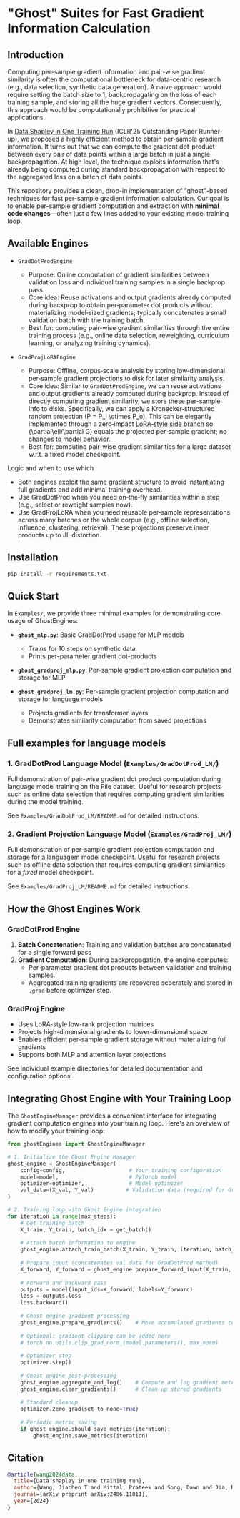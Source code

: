 # "Ghost" Suites for Fast Gradient Information Calculation


## Introduction
Computing per-sample gradient information and pair-wise gradient similarity is often the computational bottleneck for data-centric research (e.g., data selection, synthetic data generation). A naive approach would require setting the batch size to 1, backpropagating on the loss of each training sample, and storing all the huge gradient vectors. Consequently, this approach would be computationally prohibitive for practical applications. 

In [Data Shapley in One Training Run](https://openreview.net/pdf?id=HD6bWcj87Y) (ICLR'25 Outstanding Paper Runner-up), we proposed a highly efficient method to obtain per-sample gradient information. It turns out that we can compute the gradient dot-product between every pair of data points within a large batch in just a single backpropagation. At high level, the technique exploits information that's already being computed during standard backpropagation with respect to the aggregated loss on a batch of data points. 

This repository provides a clean, drop-in implementation of "ghost"-based techniques for fast per-sample gradient information calculation. Our goal is to enable per-sample gradient computation and extraction with **minimal code changes**—often just a few lines added to your existing model training loop.


## Available Engines
- `GradDotProdEngine`
  - Purpose: Online computation of gradient similarities between validation loss and individual training samples in a single backprop pass.
  - Core idea: Reuse activations and output gradients already computed during backprop to obtain per‑parameter dot products without materializing model‑sized gradients; typically concatenates a small validation batch with the training batch.
  - Best for: computing pair-wise gradient similarities through the entire training process (e.g., online data selection, reweighting, curriculum learning, or analyzing training dynamics). 

- `GradProjLoRAEngine`
  - Purpose: Offline, corpus‑scale analysis by storing low‑dimensional per‑sample gradient projections to disk for later similarity analysis.
  - Core idea: Similar to `GradDotProdEngine`, we can reuse activations and output gradients already computed during backprop. Instead of directly computing gradient similarity, we store these per-sample info to disks. Specifically, we can apply a Kronecker‑structured random projection \(P = P_i \otimes P_o\). This can be elegantly implemented through a zero‑impact [LoRA‑style side branch](https://arxiv.org/pdf/2405.13954) so \(\partial\ell/\partial G\) equals the projected per‑sample gradient; no changes to model behavior.
  - Best for: computing pair-wise gradient similarities for a large dataset w.r.t. a fixed model checkpoint.  

Logic and when to use which
- Both engines exploit the same gradient structure to avoid instantiating full gradients and add minimal training overhead.
- Use GradDotProd when you need on‑the‑fly similarities within a step (e.g., select or reweight samples now).
- Use GradProjLoRA when you need reusable per‑sample representations across many batches or the whole corpus (e.g., offline selection, influence, clustering, retrieval). These projections preserve inner products up to JL distortion. 


## Installation
```bash
pip install -r requirements.txt
```


## Quick Start

In `Examples/`, we provide three minimal examples for demonstrating core usage of GhostEngines:

- **`ghost_mlp.py`**: Basic GradDotProd usage for MLP models
  - Trains for 10 steps on synthetic data
  - Prints per-parameter gradient dot-products

- **`ghost_gradproj_mlp.py`**: Per-sample gradient projection computation and storage for MLP

- **`ghost_gradproj_lm.py`**: Per-sample gradient projection computation and storage for language models
  - Projects gradients for transformer layers
  - Demonstrates similarity computation from saved projections



## Full examples for language models

### 1. GradDotProd Language Model (`Examples/GradDotProd_LM/`)
Full demonstration of pair-wise gradient dot product computation during language model training on the Pile dataset. Useful for research projects such as online data selection that requires computing gradient similarities during the model training. 

See `Examples/GradDotProd_LM/README.md` for detailed instructions. 


### 2. Gradient Projection Language Model (`Examples/GradProj_LM/`)
Full demonstration of per-sample gradient projection computation and storage for a languagem model checkpoint. Useful for research projects such as offline data selection that requires computing gradient similarities for a *fixed* model checkpoint. 

See `Examples/GradProj_LM/README.md` for detailed instructions. 


## How the Ghost Engines Work

### GradDotProd Engine
1. **Batch Concatenation**: Training and validation batches are concatenated for a single forward pass
2. **Gradient Computation**: During backpropagation, the engine computes:
   - Per-parameter gradient dot products between validation and training samples. 
   - Aggregated training gradients are recovered seperately and stored in `.grad` before optimizer step. 

### GradProj Engine
- Uses LoRA-style low-rank projection matrices
- Projects high-dimensional gradients to lower-dimensional space
- Enables efficient per-sample gradient storage without materializing full gradients
- Supports both MLP and attention layer projections

See individual example directories for detailed documentation and configuration options.



## Integrating Ghost Engine with Your Training Loop

The `GhostEngineManager` provides a convenient interface for integrating gradient computation engines into your training loop. Here's an overview of how to modify your training loop:

```python
from ghostEngines import GhostEngineManager

# 1. Initialize the Ghost Engine Manager
ghost_engine = GhostEngineManager(
    config=config,                    # Your training configuration
    model=model,                      # PyTorch model
    optimizer=optimizer,              # Model optimizer
    val_data=(X_val, Y_val)          # Validation data (required for GradDotProd)
)

# 2. Training loop with Ghost Engine integration
for iteration in range(max_steps):
    # Get training batch
    X_train, Y_train, batch_idx = get_batch()
    
    # Attach batch information to engine
    ghost_engine.attach_train_batch(X_train, Y_train, iteration, batch_idx)
    
    # Prepare input (concatenates val data for GradDotProd method)
    X_forward, Y_forward = ghost_engine.prepare_forward_input(X_train, Y_train)
    
    # Forward and backward pass
    outputs = model(input_ids=X_forward, labels=Y_forward)
    loss = outputs.loss
    loss.backward()
    
    # Ghost engine gradient processing
    ghost_engine.prepare_gradients()    # Move accumulated gradients to .grad
    
    # Optional: gradient clipping can be added here
    # torch.nn.utils.clip_grad_norm_(model.parameters(), max_norm)
    
    # Optimizer step
    optimizer.step()
    
    # Ghost engine post-processing
    ghost_engine.aggregate_and_log()    # Compute and log gradient metrics
    ghost_engine.clear_gradients()      # Clean up stored gradients
    
    # Standard cleanup
    optimizer.zero_grad(set_to_none=True)
    
    # Periodic metric saving
    if ghost_engine.should_save_metrics(iteration):
        ghost_engine.save_metrics(iteration)
```


## Citation

```bibtex
@article{wang2024data,
  title={Data shapley in one training run},
  author={Wang, Jiachen T and Mittal, Prateek and Song, Dawn and Jia, Ruoxi},
  journal={arXiv preprint arXiv:2406.11011},
  year={2024}
}
```
